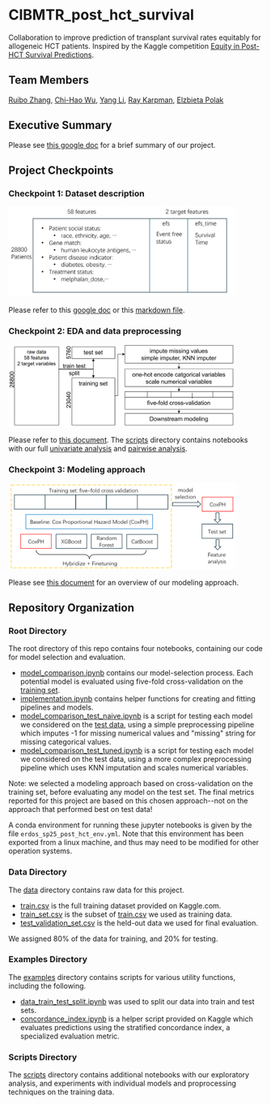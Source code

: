 # CIBMTR_post_hct_survival

Collaboration to improve prediction of transplant survival rates equitably for allogeneic HCT patients. Inspired by the Kaggle competition [Equity in Post-HCT Survival Predictions](https://www.kaggle.com/competitions/equity-post-HCT-survival-predictions/overview).

## Team Members

[Ruibo Zhang](https://www.linkedin.com/in/ruibo-zhang-b901161a1/), [Chi-Hao Wu](https://www.linkedin.com/in/chi-hao-wu-69a590227), [Yang Li](https://www.linkedin.com/in/yang-li-9018571b9/), [Ray Karpman](https://www.linkedin.com/in/rachel-karpman/), [Elzbieta Polak](https://www.linkedin.com/in/elzbieta-polak)

## Executive Summary

Please see [this google doc](https://docs.google.com/document/d/1mQpeUD_LRBRP4hCrkkFXRa48OGYRKUpNPlSAw4oAM6Q/edit?usp=sharing) for a brief summary of our project.

## Project Checkpoints

### Checkpoint 1: Dataset description

<img src="figs/Fig1_Dataset.png" alt="Description"  width="450">

Please refer to this [google doc](https://docs.google.com/document/d/1kk4Rym6FYjPDXt6weWp9CQHLJprUmqq-LM3-46bOarc/edit?usp=sharing) or this [markdown file](Checkpoint1DatasetDescription.md).

### Checkpoint 2: EDA and data preprocessing

<img src="figs/Fig2_Preproc.png" width="450">

Please refer to [this document](Checkpoint2EDADataCleaning.ipynb). The [scripts](/scripts) directory contains notebooks with our full [univariate analysis](scripts/univariate_distributions_revised.ipynb) and [pairwise analysis](scripts/correlations_for_checkpoint.ipynb).

### Checkpoint 3: Modeling approach

<img src="figs/Fig3_Models.png" width="450">

Please see [this document](Checkpoint3ModelingApproach.md) for an overview of our modeling approach.

## Repository Organization

### Root Directory

The root directory of this repo contains four notebooks, containing our code for model selection and evaluation.

* [model_comparison.ipynb](model_comparison.ipynb) contains our model-selection process. Each potential model is evaluated using five-fold cross-validation on the [training set](data/train_set.csv).
* [implementation.ipynb](implementation.ipynb) contains helper functions for creating and fitting pipelines and models.
* [model_comparison_test_naive.ipynb](model_comparison_test_naive.ipynb) is a script for testing each model we considered on the [test data](data/test_validation_set.csv), using a simple preprocessing pipeline which imputes -1 for missing numerical values and "missing" string for missing categorical values.
* [model_comparison_test_tuned.ipynb](model_comparison_test_tuned.ipynb) is a script for testing each model we considered on the test data, using a more complex preprocessing pipeline which uses KNN imputation and scales numerical variables.

Note: we selected a modeling approach based on cross-validation on the training set, before evaluating any model on the test set. The final metrics reported for this project are based on this chosen approach--not on the approach that performed best on test data!

A conda environment for running these jupyter notebooks is given by the file `erdos_sp25_post_hct_env.yml`. Note that this environment has been exported from a linux machine, and thus may need to be modified for other operation systems.

### Data Directory

The [data](/data) directory contains raw data for this project.

* [train.csv](/data/train.csv) is the full training dataset provided on Kaggle.com.
* [train_set.csv](/data/train_set.csv) is the subset of [train.csv](/data/train.csv) we used as training data.
* [test_validation_set.csv](/data/test_validation_set.csv) is the held-out data we used for final evaluation.

We assigned 80% of the data for training, and 20% for testing.

### Examples Directory

The [examples](/examples) directory contains scripts for various utility functions, including the following.

* [data_train_test_split.ipynb](examples/data_train_test_split.ipynb) was used to split our data into train and test sets.
* [concordance_index.ipynb](examples/concordance_index.ipynb) is a helper script provided on Kaggle which evaluates predictions using the stratified concordance index, a specialized evaluation metric.

### Scripts Directory

The [scripts](/scripts) directory contains additional notebooks with our exploratory analysis, and experiments with individual models and proprocessing techniques on the training data.
